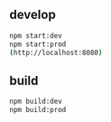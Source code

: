 ## develop
```bash
npm start:dev
npm start:prod
(http://localhost:8080)
```

## build
```bash
npm build:dev
npm build:prod
```